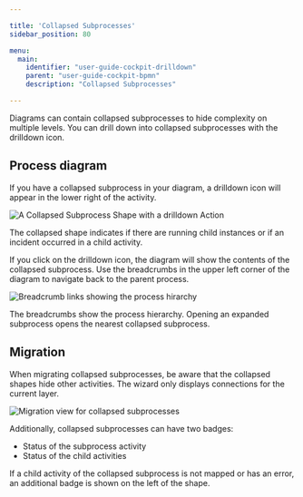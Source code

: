 ```yaml
---

title: 'Collapsed Subprocesses'
sidebar_position: 80

menu:
  main:
    identifier: "user-guide-cockpit-drilldown"
    parent: "user-guide-cockpit-bpmn"
    description: "Collapsed Subprocesses"

---
```


Diagrams can contain collapsed subprocesses to hide complexity on multiple levels. You can drill down into
collapsed subprocesses with the drilldown icon.

## Process diagram

If you have a collapsed subprocess in your diagram, a drilldown icon will appear in the lower right of the activity.

![A Collapsed Subprocess Shape with a drilldown Action](./../img/drilldown/shape.png)

The collapsed shape indicates if there are running child instances or if an incident occurred in a child activity.

If you click on the drilldown icon, the diagram will show the contents of the collapsed subprocess. Use the breadcrumbs in the upper left corner
of the diagram to navigate back to the parent process.

![Breadcrumb links showing the process hirarchy](./../img/drilldown/breadcrumbs.png)

The breadcrumbs show the process hierarchy. Opening an expanded subprocess opens the nearest collapsed subprocess.

## Migration

When migrating collapsed subprocesses, be aware that the collapsed shapes hide other activities. The wizard only displays connections for the current layer.

![Migration view for collapsed subprocesses](./../img/drilldown/migration.png)

Additionally, collapsed subprocesses can have two badges:

  * Status of the subprocess activity
  * Status of the child activities

If a child activity of the collapsed subprocess is not mapped or has an error, an additional badge is shown on the left of the shape.
